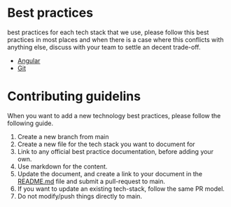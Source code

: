 # Best practices
best practices for each tech stack that we use, please follow this best practices in most places and when there is a case where this conflicts with anything else, discuss with your team to settle an decent trade-off.
- [Angular](angular.md)
- [Git](git)


# Contributing guidelins
When you want to add a new technology best practices, please follow the following guide.
1. Create a new branch from main
2. Create a new file for the tech stack you want to document for
3. Link to any official best practice documentation, before adding your own.
4. Use markdown for the content.
5. Update the document, and create a link to your document in the [README.md](README.md) file and submit a pull-request to main.
6. If you want to update an existing tech-stack, follow the same PR model.
7. Do not modify/push things directly to main.
